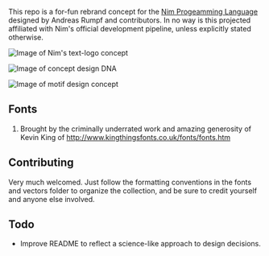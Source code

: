 This repo is a for-fun rebrand concept for the [Nim Progeamming Language](https://nim-lang.org/) designed by Andreas Rumpf and contributors.
In no way is this projected affiliated with Nim's official development pipeline, unless explicitly stated otherwise.

![Image of Nim's text-logo concept](https://github.com/myrm-gh/nim-rebrand-concept/blob/master/myrm-logo-concept.png)

![Image of concept design DNA](https://github.com/myrm-gh/nim-rebrand-concept/blob/master/myrm-leopard-rampant.png)

![Image of motif design concept](https://github.com/myrm-gh/nim-rebrand-concept/blob/master/myrm-leopard-pass-gua.png)

## Fonts
1. Brought by the criminally underrated work and amazing generosity of Kevin King of http://www.kingthingsfonts.co.uk/fonts/fonts.htm

## Contributing
Very much welcomed. Just follow the formatting conventions in the fonts and vectors folder to organize the collection, and be sure to credit yourself and anyone else involved.

## Todo
- Improve README to reflect a science-like approach to design decisions.